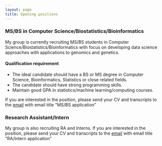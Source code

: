```yaml
---
layout: page
title: Opening positions
---
```


### MS/BS in Computer Science/Biostatistics/Bioinformatics

My group is currently recruiting MS/BS students in Computer Science/Biostatistics/Bioinformatics with focus on developing data science approaches with applications to genomics and genetics. 

#### Qualification requirement

* The ideal candidate should have a BS or MS degree in Computer Science, Bioinformatics, Statistics or close related fields.
* The candidate should have strong programming skills.
* Maintain good GPA in statistics/machine learning/computing courses.

If you are interested in the position, please send your CV and transcripts to the [email](qsong@wakehealth.edu) with email title "MS/BS application"

### Research Assistant/Intern 
My group is also recruiting RA and Interns. If you are interested in the position, please send your CV and transcripts to the [email](qsong@wakehealth.edu) with email title "RA/Intern application"



